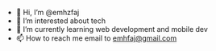 - 👋 Hi, I’m @emhzfaj
- 👀 I’m interested about tech
- 🌱 I’m currently learning web development and mobile dev
- 📫 How to reach me email to emhfaj@gmail.com

<!---
emhzfaj/emhzfaj is a ✨ special ✨ repository because its `README.md` (this file) appears on your GitHub profile.
You can click the Preview link to take a look at your changes.
--->
